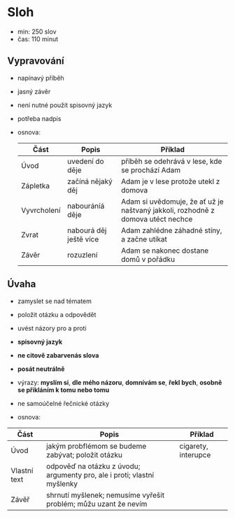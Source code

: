 # Sloh

- min: 250 slov
- čas: 110 minut

## Vypravování

- napínavý příběh
- jasný závěr
- není nutné použít spisovný jazyk
- potřeba nadpis
- osnova:

  | Část        | Popis                  | Příklad                                                                         |
  | ----------- | ---------------------- | ------------------------------------------------------------------------------- |
  | Úvod        | uvedení do děje        | příběh se odehrává v lese, kde se prochází Adam                                 |
  | Zápletka    | začíná nějaký děj      | Adam je v lese protože utekl z domova                                           |
  | Vyvrcholení | nabouráníá děje        | Adam si uvědomuje, že ať už je naštvaný jakkoli, rozhodně z domova utéct nechce |
  | Zvrat       | nabourá děj ještě více | Adam zahlédne záhadné stíny, a začne utíkat                                     |
  | Závěr       | rozuzlení              | Adam se nakonec dostane domů v pořádku                                          |

## Úvaha

- zamyslet se nad tématem
- položit otázku a odpovědět
- uvést názory pro a proti

- **spisovný jazyk**
- **ne citově zabarvenás slova**
- **posát neutrálně**
- výrazy: **myslím si**, **dle mého názoru**, **domnívám se**, **řekl bych**, **osobně se přikláním k tomu nebo tomu**
- ne samoúčelné řečnické otázky
- osnova:

| Část         | Popis                                                                   | Příklad             |
| ------------ | ----------------------------------------------------------------------- | ------------------- |
| Úvod         | jakým probflémom se budeme zabývat; položit otázku                      | cigarety, interupce |
| Vlastní text | odpověď na otázku z úvodu; argumenty pro, ale i proti; vlastní myšlenky |                     |
| Závěř        | shrnutí myšlenek; nemusíme vyřešit problém; můžu uzant že nevím         |

